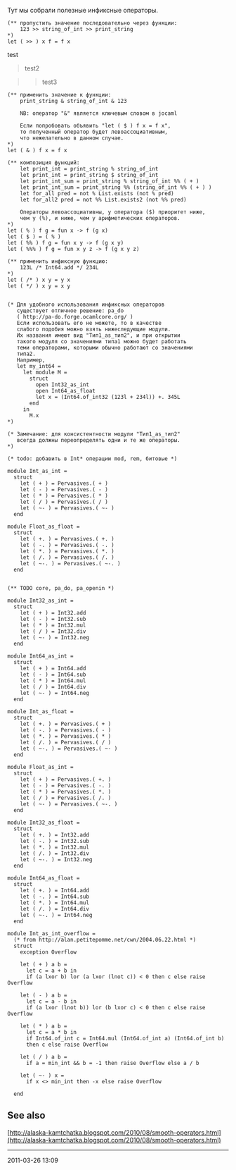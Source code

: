 Тут мы собрали полезные инфиксные операторы.

    (** пропустить значение последовательно через функции:
        123 >> string_of_int >> print_string
    *)
    let ( >> ) x f = f x

test

> test2

>> test3

    (** применить значение к функции:
        print_string & string_of_int & 123

        NB: оператор "&" является ключевым словом в jocaml

        Если попробовать объявить "let ( $ ) f x = f x",
        то полученный оператор будет левоассоциативным,
        что нежелательно в данном случае.
    *)
    let ( & ) f x = f x

    (** композиция функций:
        let print_int = print_string % string_of_int
        let print_int = print_string $ string_of_int
        let print_int_sum = print_string % string_of_int %% ( + )
        let print_int_sum = print_string %% (string_of_int %% ( + ) )
        let for_all pred = not % List.exists (not % pred)
        let for_all2 pred = not %% List.exists2 (not %% pred)

        Операторы левоассоциативны, у оператора ($) приоритет ниже,
        чем у (%), и ниже, чем у арифметических операторов.
    *)
    let ( % ) f g = fun x -> f (g x)
    let ( $ ) = ( % )
    let ( %% ) f g = fun x y -> f (g x y)
    let ( %%% ) f g = fun x y z -> f (g x y z)

    (** применить инфиксную функцию:
        123L /* Int64.add */ 234L
    *)
    let ( /* ) x y = y x
    let ( */ ) x y = x y


    (* Для удобного использования инфиксных операторов
       существует отличное решение: pa_do
       ( http://pa-do.forge.ocamlcore.org/ )
       Если использовать его не можете, то в качестве
       слабого подобия можно взять нижеследующие модули.
       Их названия имеют вид "Тип1_as_тип2", и при открытии
       такого модуля со значениями типа1 можно будет работать
       теми операторами, которыми обычно работают со значениями
       типа2.
       Например,
       let my_int64 =
         let module M =
           struct
             open Int32_as_int
             open Int64_as_float
             let x = (Int64.of_int32 (123l + 234l)) +. 345L
           end
         in
           M.x
    *)

    (* Замечание: для консистентности модули "Тип1_as_тип2"
       всегда должны переопределять одни и те же операторы.
    *)

    (* todo: добавить в Int* операции mod, rem, битовые *)

    module Int_as_int =
      struct
        let ( + ) = Pervasives.( + )
        let ( - ) = Pervasives.( - )
        let ( * ) = Pervasives.( * )
        let ( / ) = Pervasives.( / )
        let ( ~- ) = Pervasives.( ~- )
      end

    module Float_as_float =
      struct
        let ( +. ) = Pervasives.( +. )
        let ( -. ) = Pervasives.( -. )
        let ( *. ) = Pervasives.( *. )
        let ( /. ) = Pervasives.( /. )
        let ( ~-. ) = Pervasives.( ~-. )
      end


    (** TODO core, pa_do, pa_openin *)

    module Int32_as_int =
      struct
        let ( + ) = Int32.add
        let ( - ) = Int32.sub
        let ( * ) = Int32.mul
        let ( / ) = Int32.div
        let ( ~- ) = Int32.neg
      end

    module Int64_as_int =
      struct
        let ( + ) = Int64.add
        let ( - ) = Int64.sub
        let ( * ) = Int64.mul
        let ( / ) = Int64.div
        let ( ~- ) = Int64.neg
      end

    module Int_as_float =
      struct
        let ( +. ) = Pervasives.( + )
        let ( -. ) = Pervasives.( - )
        let ( *. ) = Pervasives.( * )
        let ( /. ) = Pervasives.( / )
        let ( ~-. ) = Pervasives.( ~- )
      end

    module Float_as_int =
      struct
        let ( + ) = Pervasives.( +. )
        let ( - ) = Pervasives.( -. )
        let ( * ) = Pervasives.( *. )
        let ( / ) = Pervasives.( /. )
        let ( ~- ) = Pervasives.( ~-. )
      end

    module Int32_as_float =
      struct
        let ( +. ) = Int32.add
        let ( -. ) = Int32.sub
        let ( *. ) = Int32.mul
        let ( /. ) = Int32.div
        let ( ~-. ) = Int32.neg
      end

    module Int64_as_float =
      struct
        let ( +. ) = Int64.add
        let ( -. ) = Int64.sub
        let ( *. ) = Int64.mul
        let ( /. ) = Int64.div
        let ( ~-. ) = Int64.neg
      end

    module Int_as_int_overflow =
      (* from http://alan.petitepomme.net/cwn/2004.06.22.html *)
      struct
        exception Overflow

        let ( + ) a b =
          let c = a + b in
          if (a lxor b) lor (a lxor (lnot c)) < 0 then c else raise Overflow

        let ( - ) a b =
          let c = a - b in
          if (a lxor (lnot b)) lor (b lxor c) < 0 then c else raise Overflow

        let ( * ) a b =
          let c = a * b in
          if Int64.of_int c = Int64.mul (Int64.of_int a) (Int64.of_int b)
          then c else raise Overflow

        let ( / ) a b =
          if a = min_int && b = -1 then raise Overflow else a / b

        let ( ~- ) x =
          if x <> min_int then -x else raise Overflow

      end

## See also

[http://alaska-kamtchatka.blogspot.com/2010/08/smooth-operators.html](http://alaska-kamtchatka.blogspot.com/2010/08/smooth-operators.html)

* * * * *

2011-03-26 13:09

